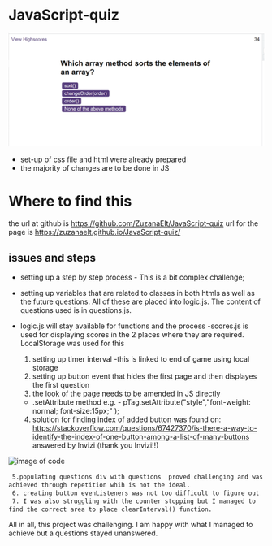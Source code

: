 # JavaScript-quiz
![screenshot of the quiz](assets/quiz.png)


- set-up of css file and html were already prepared
- the majority of changes are to be done in JS


# Where to find this
the url at github is https://github.com/ZuzanaElt/JavaScript-quiz
url for the page is https://zuzanaelt.github.io/JavaScript-quiz/

## issues and steps
- setting up a step by step process - This is a bit complex challenge;
- setting up variables that are related to classes in both htmls as well as the future questions. All of these are placed into logic.js. The content of questions used is in questions.js.
- logic.js will  stay available for functions and the process
-scores.js is used for displaying scores in the 2 places where they are required. LocalStorage was used for this

    1. setting up timer interval -this is linked to end of game using local storage
    2. setting up button event that hides the first page and then displayes the first question
    3. the look of the page needs to be amended in JS directly
    - .setAttribute method
      e.g. -   pTag.setAttribute("style","font-weight: normal; font-size:15px;" );


    4. solution for finding index of added button was found on:
https://stackoverflow.com/questions/67427370/is-there-a-way-to-identify-the-index-of-one-button-among-a-list-of-many-buttons
answered by Invizi (thank you Invizi!!)

![image of code](assets/images/index-buttons.png)

     5.populating questions div with questions  proved challenging and was achieved through repetition whih is not the ideal. 
     6. creating button evenListeners was not too difficult to figure out
     7. I was also struggling with the counter stopping but I managed to find the correct area to place clearInterval() function.

  All in all, this project was challenging. I am happy with what I managed to achieve but a  questions stayed unanswered.

